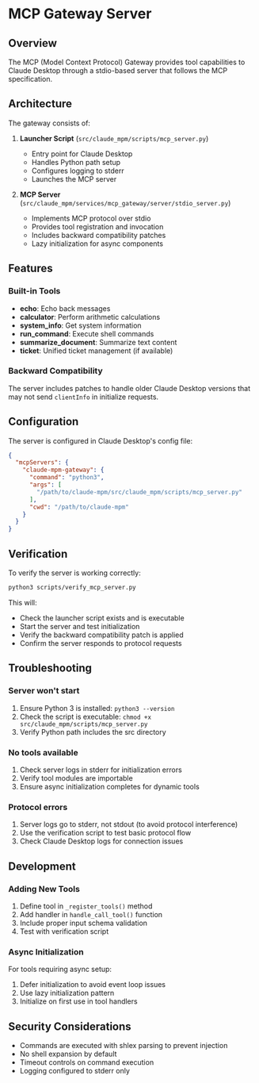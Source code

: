 # MCP Gateway Server

## Overview

The MCP (Model Context Protocol) Gateway provides tool capabilities to Claude Desktop through a stdio-based server that follows the MCP specification.

## Architecture

The gateway consists of:

1. **Launcher Script** (`src/claude_mpm/scripts/mcp_server.py`)
   - Entry point for Claude Desktop
   - Handles Python path setup
   - Configures logging to stderr
   - Launches the MCP server

2. **MCP Server** (`src/claude_mpm/services/mcp_gateway/server/stdio_server.py`)
   - Implements MCP protocol over stdio
   - Provides tool registration and invocation
   - Includes backward compatibility patches
   - Lazy initialization for async components

## Features

### Built-in Tools

- **echo**: Echo back messages
- **calculator**: Perform arithmetic calculations
- **system_info**: Get system information
- **run_command**: Execute shell commands
- **summarize_document**: Summarize text content
- **ticket**: Unified ticket management (if available)

### Backward Compatibility

The server includes patches to handle older Claude Desktop versions that may not send `clientInfo` in initialize requests.

## Configuration

The server is configured in Claude Desktop's config file:

```json
{
  "mcpServers": {
    "claude-mpm-gateway": {
      "command": "python3",
      "args": [
        "/path/to/claude-mpm/src/claude_mpm/scripts/mcp_server.py"
      ],
      "cwd": "/path/to/claude-mpm"
    }
  }
}
```

## Verification

To verify the server is working correctly:

```bash
python3 scripts/verify_mcp_server.py
```

This will:
- Check the launcher script exists and is executable
- Start the server and test initialization
- Verify the backward compatibility patch is applied
- Confirm the server responds to protocol requests

## Troubleshooting

### Server won't start

1. Ensure Python 3 is installed: `python3 --version`
2. Check the script is executable: `chmod +x src/claude_mpm/scripts/mcp_server.py`
3. Verify Python path includes the src directory

### No tools available

1. Check server logs in stderr for initialization errors
2. Verify tool modules are importable
3. Ensure async initialization completes for dynamic tools

### Protocol errors

1. Server logs go to stderr, not stdout (to avoid protocol interference)
2. Use the verification script to test basic protocol flow
3. Check Claude Desktop logs for connection issues

## Development

### Adding New Tools

1. Define tool in `_register_tools()` method
2. Add handler in `handle_call_tool()` function
3. Include proper input schema validation
4. Test with verification script

### Async Initialization

For tools requiring async setup:
1. Defer initialization to avoid event loop issues
2. Use lazy initialization pattern
3. Initialize on first use in tool handlers

## Security Considerations

- Commands are executed with shlex parsing to prevent injection
- No shell expansion by default
- Timeout controls on command execution
- Logging configured to stderr only